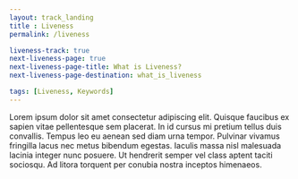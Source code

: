 ```yaml
--- 
layout: track_landing
title : Liveness
permalink: /liveness

liveness-track: true
next-liveness-page: true
next-liveness-page-title: What is Liveness?
next-liveness-page-destination: what_is_liveness

tags: [Liveness, Keywords]
---
```


Lorem ipsum dolor sit amet consectetur adipiscing elit. Quisque faucibus ex sapien vitae pellentesque sem placerat. In id cursus mi pretium tellus duis convallis. Tempus leo eu aenean sed diam urna tempor. Pulvinar vivamus fringilla lacus nec metus bibendum egestas. Iaculis massa nisl malesuada lacinia integer nunc posuere. Ut hendrerit semper vel class aptent taciti sociosqu. Ad litora torquent per conubia nostra inceptos himenaeos.